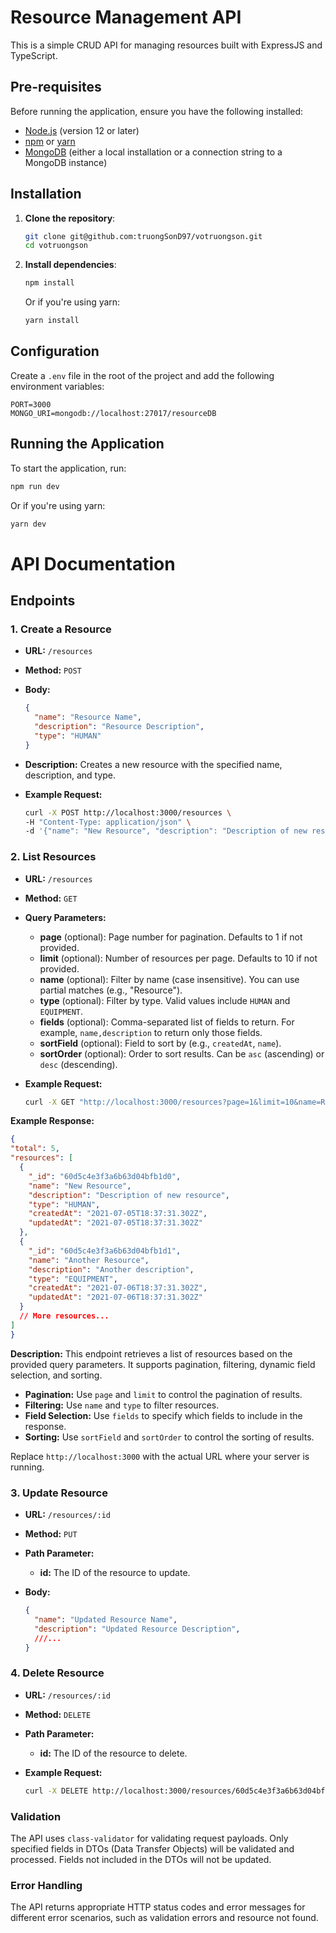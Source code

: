 # Resource Management API

This is a simple CRUD API for managing resources built with ExpressJS and TypeScript.

## Pre-requisites

Before running the application, ensure you have the following installed:

- [Node.js](https://nodejs.org/en/download/) (version 12 or later)
- [npm](https://www.npmjs.com/get-npm) or [yarn](https://classic.yarnpkg.com/en/docs/install/)
- [MongoDB](https://docs.mongodb.com/manual/installation/) (either a local installation or a connection string to a MongoDB instance)

## Installation

1. **Clone the repository**:
    ```sh
    git clone git@github.com:truongSonD97/votruongson.git
    cd votruongson
    ```

2. **Install dependencies**:
    ```sh
    npm install
    ```

    Or if you're using yarn:
    ```sh
    yarn install
    ```

## Configuration

Create a `.env` file in the root of the project and add the following environment variables:

```env
PORT=3000
MONGO_URI=mongodb://localhost:27017/resourceDB

```
## Running the Application
To start the application, run:
```sh
npm run dev
```
Or if you're using yarn:
```sh
yarn dev
```

# API Documentation

## Endpoints

### 1. Create a Resource

- **URL:** `/resources`
- **Method:** `POST`
- **Body:**
  ```json
  {
    "name": "Resource Name",
    "description": "Resource Description",
    "type": "HUMAN"
  }

- **Description:** Creates a new resource with the specified name, description, and type.


- **Example Request:**

    ```sh
    curl -X POST http://localhost:3000/resources \
    -H "Content-Type: application/json" \
    -d '{"name": "New Resource", "description": "Description of new resource", "type": "HUMAN"}'
    ```
### 2. List Resources

- **URL:** `/resources`
- **Method:** `GET`

- **Query Parameters:**
  - **page** (optional): Page number for pagination. Defaults to 1 if not provided.
  - **limit** (optional): Number of resources per page. Defaults to 10 if not provided.
  - **name** (optional): Filter by name (case insensitive). You can use partial matches (e.g., "Resource").
  - **type** (optional): Filter by type. Valid values include `HUMAN` and `EQUIPMENT`.
  - **fields** (optional): Comma-separated list of fields to return. For example, `name,description` to return only those fields.
  - **sortField** (optional): Field to sort by (e.g., `createdAt`, `name`).
  - **sortOrder** (optional): Order to sort results. Can be `asc` (ascending) or `desc` (descending).

- **Example Request:**
    ```sh
    curl -X GET "http://localhost:3000/resources?page=1&limit=10&name=Resource&type=HUMAN&fields=name,description&sortField=createdAt&sortOrder=desc"
    ```
 **Example Response:**
  ``` json
{
  "total": 5,
  "resources": [
    {
      "_id": "60d5c4e3f3a6b63d04bfb1d0",
      "name": "New Resource",
      "description": "Description of new resource",
      "type": "HUMAN",
      "createdAt": "2021-07-05T18:37:31.302Z",
      "updatedAt": "2021-07-05T18:37:31.302Z"
    },
    {
      "_id": "60d5c4e3f3a6b63d04bfb1d1",
      "name": "Another Resource",
      "description": "Another description",
      "type": "EQUIPMENT",
      "createdAt": "2021-07-06T18:37:31.302Z",
      "updatedAt": "2021-07-06T18:37:31.302Z"
    }
    // More resources...
  ]
}
```

**Description:**
This endpoint retrieves a list of resources based on the provided query parameters. It supports pagination, filtering, dynamic field selection, and sorting.

- **Pagination:** Use `page` and `limit` to control the pagination of results.
- **Filtering:** Use `name` and `type` to filter resources.
- **Field Selection:** Use `fields` to specify which fields to include in the response.
- **Sorting:** Use `sortField` and `sortOrder` to control the sorting of results.

Replace `http://localhost:3000` with the actual URL where your server is running.

### 3. Update Resource

- **URL:** `/resources/:id`
- **Method:** `PUT`

- **Path Parameter:**
  - **id:** The ID of the resource to update.

- **Body:**
  ```json
  {
    "name": "Updated Resource Name",
    "description": "Updated Resource Description",
    ///... 
  }

### 4. Delete Resource

- **URL:** `/resources/:id`
- **Method:** `DELETE`

- **Path Parameter:**
  - **id:** The ID of the resource to delete.

- **Example Request:**
  ```sh
  curl -X DELETE http://localhost:3000/resources/60d5c4e3f3a6b63d04bfb1d0


### Validation

The API uses `class-validator` for validating request payloads. Only specified fields in DTOs (Data Transfer Objects) will be validated and processed. Fields not included in the DTOs will not be updated.

### Error Handling

The API returns appropriate HTTP status codes and error messages for different error scenarios, such as validation errors and resource not found.

